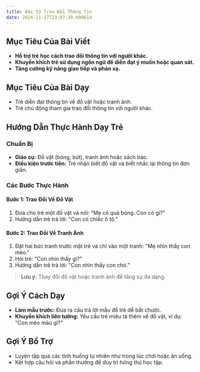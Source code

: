 ```yaml
---
title: Bài 53 Trao Đổi Thông Tin
date: 2024-11-27T23:07:39.698614
---
```


## Mục Tiêu Của Bài Viết
- **Hỗ trợ trẻ học cách trao đổi thông tin với người khác.**
- **Khuyến khích trẻ sử dụng ngôn ngữ để diễn đạt ý muốn hoặc quan sát.**
- **Tăng cường kỹ năng giao tiếp và phản xạ.**

## Mục Tiêu Của Bài Dạy
- Trẻ diễn đạt thông tin về đồ vật hoặc tranh ảnh.
- Trẻ chủ động tham gia trao đổi thông tin với người khác.

## Hướng Dẫn Thực Hành Dạy Trẻ

### Chuẩn Bị
- **Giáo cụ:** Đồ vật (bóng, bút), tranh ảnh hoặc sách báo.
- **Điều kiện trước tiên:** Trẻ nhận biết đồ vật và biết nhắc lại thông tin đơn giản.

### Các Bước Thực Hành
#### Bước 1: Trao Đổi Về Đồ Vật
1. Đưa cho trẻ một đồ vật và nói: "Mẹ có quả bóng. Con có gì?"
2. Hướng dẫn trẻ trả lời: "Con có chiếc ô tô."

#### Bước 2: Trao Đổi Về Tranh Ảnh
1. Đặt hai bức tranh trước mặt trẻ và chỉ vào một tranh: "Mẹ nhìn thấy con mèo."
2. Hỏi trẻ: "Con nhìn thấy gì?"
3. Hướng dẫn trẻ trả lời: "Con nhìn thấy con chó."

> **Lưu ý:** Thay đổi đồ vật hoặc tranh ảnh để tăng sự đa dạng.

## Gợi Ý Cách Dạy
- **Làm mẫu trước:** Đưa ra câu trả lời mẫu để trẻ dễ bắt chước.
- **Khuyến khích liên tưởng:** Yêu cầu trẻ miêu tả thêm về đồ vật, ví dụ: "Con mèo màu gì?"

## Gợi Ý Bổ Trợ
- Luyện tập qua các tình huống tự nhiên như trong lúc chơi hoặc ăn uống.
- Kết hợp câu hỏi và phần thưởng để duy trì hứng thú học tập.
